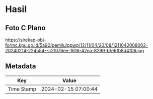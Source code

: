 # Hasil

## Foto C Plano

https://sirekap-obj-formc.kpu.go.id/5a92/pemilu/ppwp/12/11/04/20/08/1211042008002-20240214-224554--c2f076ee-1616-42ea-8299-b1e6fb8d4106.jpg


## Metadata

| Key        | Value               |
| ---------- | ------------------- |
| Time Stamp | 2024-02-15 07:00:44 |




